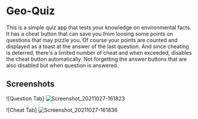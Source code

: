# Geo-Quiz
This is a simple quiz app that tests your knowledge on environmental facts.
It has a cheat button that can save you from loosing some points on questions that may pizzle you.
Of course your points are counted and displayed as a toast at the answer of the last question.
And since cheating is deterred, there's a limited number of cheat and when exceeded, disables the cheat button automatically.
Not forgetting the answer buttons that are also disabled but when question is answered.

## Screenshots
![Question Tab]
![Screenshot_20211027-161823](https://user-images.githubusercontent.com/89112108/139108200-1fa453a9-1ebf-4e0e-81fc-45ea67ec4d3c.png)

![Cheat Tab]
![Screenshot_20211027-161836](https://user-images.githubusercontent.com/89112108/139108353-991becff-e496-426b-ab67-8423c014d3ff.png)
